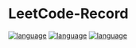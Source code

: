 # LeetCode-Record

[![language](https://img.shields.io/badge/language-python-green.svg)]()
[![language](https://img.shields.io/badge/language-python-green.svg)]()
[![language](https://img.shields.io/badge/language-python-green.svg)]()